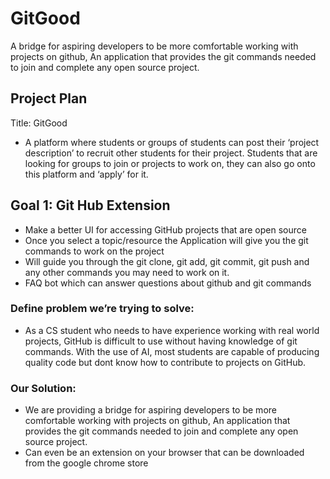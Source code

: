 # GitGood
A bridge for aspiring developers to be more comfortable working with projects on github, An application that provides the git commands needed to join and complete  any open source project. 


## Project Plan

Title: GitGood

 - A platform where students or groups of students can post their ‘project description’ to recruit other students for their project. Students that are looking for groups to join or projects to work on, they can also go onto this platform and ‘apply’ for it.

## Goal 1: Git Hub Extension 

 - Make a better UI for accessing GitHub projects that are open source
 - Once you select a topic/resource the Application will give you the git commands to work on   the project
 - Will guide you through the git clone, git add, git commit, git push and any other commands you may need to work on it. 
 - FAQ bot which can answer questions about github and git commands


### Define problem we’re trying to solve:

 - As a CS student who needs to have experience working with real world projects, GitHub is difficult to use without having knowledge of git commands. With the use of AI, most students are capable of producing quality code but dont know how to contribute to projects on GitHub.


### Our Solution:

 - We are providing a bridge for aspiring developers to be more comfortable working with projects on github, An application that provides the git commands needed to join and complete  any open source project. 
 - Can even be an extension on your browser that can be downloaded from the google chrome store
